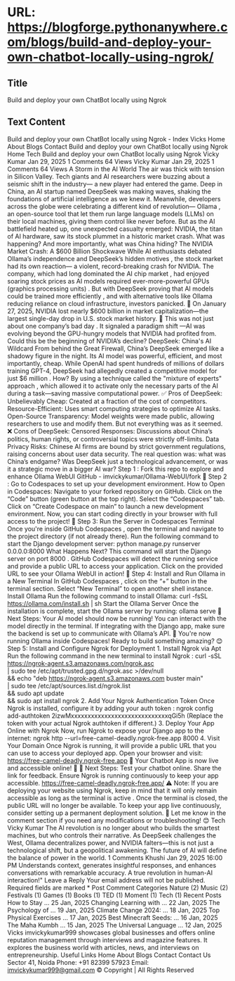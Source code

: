 # URL: https://blogforge.pythonanywhere.com/blogs/build-and-deploy-your-own-chatbot-locally-using-ngrok/

## Title

Build and deploy your own ChatBot locally using Ngrok

## Text Content

Build and deploy your own ChatBot locally using Ngrok - Index Vicks Home About Blogs Contact Build and deploy your own ChatBot locally using Ngrok Home Tech Build and deploy your own ChatBot locally using Ngrok Vicky Kumar Jan 29, 2025 1 Comments 64 Views Vicky Kumar Jan 29, 2025 1 Comments 64 Views A Storm in the AI World The air was thick with tension in Silicon Valley. Tech giants and AI researchers were buzzing about a seismic shift in the industry— a new player had entered the game. Deep in China, an AI startup named DeepSeek was making waves, shaking the foundations of artificial intelligence as we knew it. Meanwhile, developers across the globe were celebrating a different kind of revolution— Ollama , an open-source tool that let them run large language models (LLMs) on their local machines, giving them control like never before. But as the AI battlefield heated up, one unexpected casualty emerged: NVIDIA, the titan of AI hardware, saw its stock plummet in a historic market crash. What was happening? And more importantly, what was China hiding? The NVIDIA Market Crash: A $600 Billion Shockwave While AI enthusiasts debated Ollama’s independence and DeepSeek’s hidden motives , the stock market had its own reaction— a violent, record-breaking crash for NVIDIA. The company, which had long dominated the AI chip market , had enjoyed soaring stock prices as AI models required ever-more-powerful GPUs (graphics processing units) . But with DeepSeek proving that AI models could be trained more efficiently , and with alternative tools like Ollama reducing reliance on cloud infrastructure, investors panicked. 🚨 On January 27, 2025, NVIDIA lost nearly $600 billion in market capitalization—the largest single-day drop in U.S. stock market history. 🚨 This was not just about one company’s bad day . It signaled a paradigm shift —AI was evolving beyond the GPU-hungry models that NVIDIA had profited from. Could this be the beginning of NVIDIA’s decline? ​​​​​​​DeepSeek: China's AI Wildcard From behind the Great Firewall, China’s DeepSeek emerged like a shadowy figure in the night. Its AI model was powerful, efficient, and most importantly, cheap. While OpenAI had spent hundreds of millions of dollars training GPT-4, DeepSeek had allegedly created a competitive model for just $6 million . How? By using a technique called the "mixture of experts" approach , which allowed it to activate only the necessary parts of the AI during a task—saving massive computational power. ✅ Pros of DeepSeek: Unbelievably Cheap: Created at a fraction of the cost of competitors. Resource-Efficient: Uses smart computing strategies to optimize AI tasks. Open-Source Transparency: Model weights were made public, allowing researchers to use and modify them. But not everything was as it seemed. ❌ Cons of DeepSeek: Censored Responses: Discussions about China’s politics, human rights, or controversial topics were strictly off-limits. Data Privacy Risks: Chinese AI firms are bound by strict government regulations, raising concerns about user data security. The real question was: what was China’s endgame? Was DeepSeek just a technological advancement, or was it a strategic move in a bigger AI war? Step 1 : Fork this repo to explore and enhance Ollama WebUI GitHub - imvickykumar/Ollama-WebUI/fork 🚀 Step 2 : Go to Codespaces to set up your development environment. How to Open in Codespaces: Navigate to your forked repository on GitHub. Click on the “Code” button (green button at the top right). Select the “Codespaces” tab. Click on “Create Codespace on main” to launch a new development environment. Now, you can start coding directly in your browser with full access to the project! 🚀 Step 3: Run the Server in Codespaces Terminal Once you're inside GitHub Codespaces , open the terminal and navigate to the project directory (if not already there). Run the following command to start the Django development server: python manage.py runserver 0.0.0.0:8000 What Happens Next? This command will start the Django server on port 8000 . GitHub Codespaces will detect the running service and provide a public URL to access your application. Click on the provided URL to see your Ollama WebUI in action! 🚀 Step 4: Install and Run Ollama in a New Terminal In GitHub Codespaces , click on the “+” button in the terminal section. Select “New Terminal” to open another shell instance. Install Ollama Run the following command to install Ollama: curl -fsSL https://ollama.com/install.sh | sh Start the Ollama Server Once the installation is complete, start the Ollama server by running: ollama serve 🎯 Next Steps: Your AI model should now be running! You can interact with the model directly in the terminal. If integrating with the Django app, make sure the backend is set up to communicate with Ollama’s API. 🚀 You're now running Ollama inside Codespaces! Ready to build something amazing? 😊 Step 5: Install and Configure Ngrok for Deployment 1. Install Ngrok via Apt Run the following command in the new terminal to install Ngrok : curl -sSL https://ngrok-agent.s3.amazonaws.com/ngrok.asc \
	| sudo tee /etc/apt/trusted.gpg.d/ngrok.asc >/dev/null \
	&& echo "deb https://ngrok-agent.s3.amazonaws.com buster main" \
	| sudo tee /etc/apt/sources.list.d/ngrok.list \
	&& sudo apt update \
	&& sudo apt install ngrok 2. Add Your Ngrok Authentication Token Once Ngrok is installed, configure it by adding your auth token : ngrok config add-authtoken 2izwMxxxxxxxxxxxxxxxxxxxxxxxxxxxxxqGi5h (Replace the token with your actual Ngrok authtoken if different.) 3. Deploy Your App Online with Ngrok Now, run Ngrok to expose your Django app to the internet: ngrok http --url=free-camel-deadly.ngrok-free.app 8000 4. Visit Your Domain Once Ngrok is running, it will provide a public URL that you can use to access your deployed app. Open your browser and visit: https://free-camel-deadly.ngrok-free.app 🚀 Your Chatbot App is now live and accessible online! 🎉 🔹 Next Steps: Test your chatbot online. Share the link for feedback. Ensure Ngrok is running continuously to keep your app accessible. https://free-camel-deadly.ngrok-free.app/ ⚠️ Note: If you are deploying your website using Ngrok, keep in mind that it will only remain accessible as long as the terminal is active . Once the terminal is closed, the public URL will no longer be available. To keep your app live continuously, consider setting up a permanent deployment solution. 🚀 Let me know in the comment section if you need any modifications or troubleshooting! 😊 Tech Vicky Kumar The AI revolution is no longer about who builds the smartest machines, but who controls their narrative. As DeepSeek challenges the West, Ollama decentralizes power, and NVIDIA falters—this is not just a technological shift, but a geopolitical awakening. The future of AI will define the balance of power in the world. 1 Comments Khushi Jan 29, 2025 16:00 PM Understands context, generates insightful responses, and enhances conversations with remarkable accuracy. A true revolution in human-AI interaction!" Leave a Reply Your email address will not be published. Required fields are marked * Post Comment Categories Nature (2) Music (2) Festivals (1) Games (1) Books (1) TED (1) Moment (1) Tech (1) Recent Posts How to Stay … 25 Jan, 2025 Changing Learning with … 22 Jan, 2025 The Psychology of … 19 Jan, 2025 Climate Change 2024: … 18 Jan, 2025 Top Physical Exercises … 17 Jan, 2025 Best Minecraft Seeds: … 16 Jan, 2025 The Maha Kumbh … 15 Jan, 2025 The Universal Language … 12 Jan, 2025 Vicks imvickykumar999 showcases global businesses and offers online reputation management through interviews and magazine features. It explores the business world with articles, news, and interviews on entrepreneurship. Useful Links Home About Blogs Contact Contact Us Sector 41, Noida Phone: +91 82399 57923 Email: imvickykumar999@gmail.com © Copyright | All Rights Reserved
